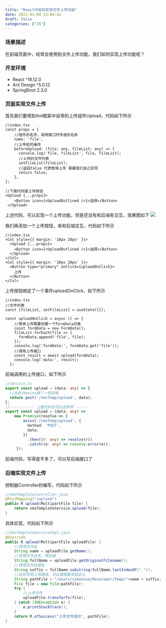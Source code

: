 ```yaml
---
title: "React中如何实现文件上传功能"
date: 2021-01-04 13:04:42
draft: false
categories: ["JS"]
---
```


### 场景描述
在前端页面中，经常会使用到文件上传功能，我们如何实现上传功能呢？

### 开发环境
* React ^16.12.0
* Ant Design ^5.0.12
* SpringBoot 2.3.0

### 页面实现文件上传
首先我们要用到Ant框架中自带的上传组件Upload，代码如下所示
``` tsx
//index.tsx
const props = {
    //组件的名字，调用接口时传递的名称
    name: 'file',
    //上传前的操作
    beforeUpload: (file: any, fileList: any) => {
      console.log('file, fileList', file, fileList);
      //上传的文件列表  
      setFileList(fileList);
      //返回false 代表暂停上传 需要我们自己实现
      return false;
    },
};

//下面代码是上传按钮
<Upload {...props}>
    <Button icon={<UploadOutlined />}>选择</Button>
 </Upload>
```
上述代码，可以实现一个上传功能，但是还没有和后端有交互，效果图如下
![](https://ueyao.github.io/image-hosting/blog/2021/1/20210121213849699_1070937386.png)

我们再添加一个上传按钮，来和后端交互，代码如下所示
```tsx
//index.tsx
<Col style={{ margin: '10px 20px' }}>
  <Upload {...props}>
    <Button icon={<UploadOutlined />}>选择</Button>
  </Upload>
</Col>
<Col style={{ margin: '10px 20px' }}>
  <Button type="primary" onClick={uploadOnClick}>
    上传
  </Button>
</Col>
```

上传按钮绑定了一个事件uploadOnClick，如下所示
``` tsx
//index.tsx
//文件列表
const [fileList, setFileList] = useState([]);

const uploadOnClick = async () => {
    //表单上传需要创建一个FormData对象
    const formData = new FormData();
    fileList.forEach(file => {
      formData.append('file', file);
    });
    console.log('formData:', formData.get('file'));
    //调用上传接口
    const result = await upload(formData);
    console.log('data:', result);
  };
```
前端调用的上传接口，如下所示
``` ts
//service.ts
export const upload = (data: any) => {
  //此处对axios做了一层封装
  return post('/smsTemp/upload', data);
};
//----------- 上面代码也可以这样写 ------
export const upload = (data: any) =>
    new Promise(resolve => {
        axios('/smsTemp/upload', {
          method: 'POST',
          data,
        })
          .then((r: any) => resolve(r))
          .catch((e: any) => console.error(e));
     });
```
前端代码，写得差不多了，可以写后端接口了

### 后端实现文件上传

控制器Controller的编写，代码如下所示
``` java
//SmsTemplateController.java
@PostMapping("/upload")
public R upload(MultipartFile file) {
    return smsTemplateService.upload(file);
}
```

具体实现，代码如下所示  

``` java
//SmsTemplateServiceImpl.java
@Override
public R upload(MultipartFile uploadFile) {
    //获得文件名        
    String name = uploadFile.getName();
    //获得文件全名，带后缀
    String fullName = uploadFile.getOriginalFilename();
    //获得文件后缀名
    String suffix = fullName.substring(fullName.lastIndexOf("."));
    //此处写死上传路径，可以根据要求自定义
    String pathFile = "/Users/simonxue/Developer/Temp/"+name + suffix;
    File file = new File(pathFile);
    try {
        //上传文件
        uploadFile.transferTo(file);
    } catch (IOException e) {
        e.printStackTrace();
    }
    return R.ofSuccess("上传文件成功", pathFile);
}
```
